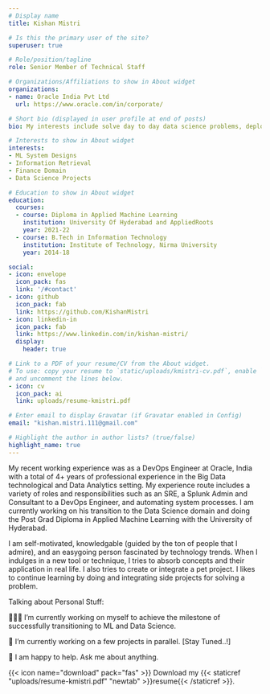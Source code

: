 ```yaml
---
# Display name
title: Kishan Mistri

# Is this the primary user of the site?
superuser: true

# Role/position/tagline
role: Senior Member of Technical Staff

# Organizations/Affiliations to show in About widget
organizations:
- name: Oracle India Pvt Ltd
  url: https://www.oracle.com/in/corporate/

# Short bio (displayed in user profile at end of posts)
bio: My interests include solve day to day data science problems, deploying, scaling and managing ML model/system and other programmable matter.

# Interests to show in About widget
interests:
- ML System Designs
- Information Retrieval
- Finance Domain
- Data Science Projects

# Education to show in About widget
education:
  courses:
  - course: Diploma in Applied Machine Learning
    institution: University Of Hyderabad and AppliedRoots
    year: 2021-22
  - course: B.Tech in Information Technology 
    institution: Institute of Technology, Nirma University
    year: 2014-18

social:
- icon: envelope
  icon_pack: fas
  link: '/#contact'
- icon: github
  icon_pack: fab
  link: https://github.com/KishanMistri
- icon: linkedin-in
  icon_pack: fab
  link: https://www.linkedin.com/in/kishan-mistri/
  display:
    header: true

# Link to a PDF of your resume/CV from the About widget.
# To use: copy your resume to `static/uploads/kmistri-cv.pdf`, enable `ai` icons in `params.toml`,
# and uncomment the lines below.
- icon: cv
  icon_pack: ai
  link: uploads/resume-kmistri.pdf

# Enter email to display Gravatar (if Gravatar enabled in Config)
email: "kishan.mistri.111@gmail.com"

# Highlight the author in author lists? (true/false)
highlight_name: true
---
```

My recent working experience was as a DevOps Engineer at Oracle, India with a total of 4+ years of professional experience in the Big Data technological and Data Analytics setting. My experience route includes a variety of roles and responsibilities such as an SRE, a Splunk Admin and Consultant to a DevOps Engineer, and automating system processes. I am currently working on his transition to the Data Science domain and doing the Post Grad Diploma in Applied Machine Learning with the University of Hyderabad.

I am self-motivated, knowledgable (guided by the ton of people that I admire), and an easygoing person fascinated by technology trends. When I indulges in a new tool or technique, I tries to absorb concepts and their application in real life. I also tries to create or integrate a pet project. I likes to continue learning by doing and integrating side projects for solving a problem.

Talking about Personal Stuff:

👨🏻‍💻 I’m currently working on myself to achieve the milestone of successfully transitioning to ML and Data Science.

🚀 I’m currently working on a few projects in parallel. [Stay Tuned..!]

💬 I am happy to help. Ask me about anything.

{{< icon name="download" pack="fas" >}} Download my {{< staticref "uploads/resume-kmistri.pdf" "newtab" >}}resume{{< /staticref >}}.
